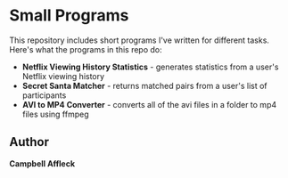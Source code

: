 # Small Programs

This repository includes short programs I've written for different tasks. Here's what the programs in this repo do: 
* **Netflix Viewing History Statistics** - generates statistics from a user's Netflix viewing history
* **Secret Santa Matcher** - returns matched pairs from a user's list of participants
* **AVI to MP4 Converter** - converts all of the avi files in a folder to mp4 files using ffmpeg

## Author

**Campbell Affleck**
